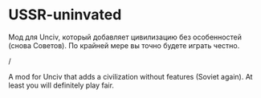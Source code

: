 # USSR-uninvated

Мод для Unciv, который добавляет цивилизацию без особенностей (снова Советов). По крайней мере вы точно будете играть честно.

/

A mod for Unciv that adds a civilization without features (Soviet again). At least you will definitely play fair.
